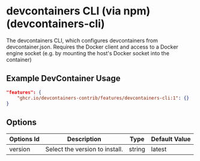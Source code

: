 
# devcontainers CLI (via npm) (devcontainers-cli)

The devcontainers CLI, which configures devcontainers from devcontainer.json. Requires the Docker client and access to a Docker engine socket (e.g. by mounting the host's Docker socket into the container)

## Example DevContainer Usage

```json
"features": {
    "ghcr.io/devcontainers-contrib/features/devcontainers-cli:1": {}
}
```

## Options

| Options Id | Description | Type | Default Value |
|-----|-----|-----|-----|
| version | Select the version to install. | string | latest |


